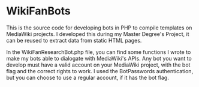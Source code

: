 # WikiFanBots
This is the source code for developing bots in PHP to compile templates on MediaWiki projects. I developed this during my Master Degree's Project, it can be reused to extract data from static HTML pages.

In the WikiFanResearchBot.php file, you can find some functions I wrote to make my bots able to dialogate with MediaWiki's APIs.
Any bot you want to develop must have a valid account on your MediaWiki project, with the bot flag and the correct rights to work. I used the BotPasswords authentication, but you can choose to use a regular account, if it has the bot flag.

